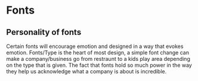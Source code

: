# Fonts


## Personality of fonts
Certain fonts will encourage emotion and designed in a way that evokes emotion. Fonts/Type is the heart of most design, a simple font change can make a company/business go from restraunt to a kids play area depending on the type that is given. The fact that fonts hold so much power in the way they help us acknowledge what a company is about is incredible.
